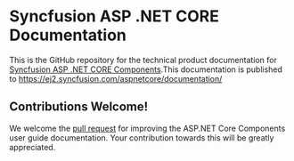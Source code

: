 # Syncfusion ASP .NET CORE Documentation

This is the GitHub repository for the technical product documentation for [Syncfusion ASP .NET CORE Components](https://ej2.syncfusion.com/home/aspnetcore.html).This documentation is published to https://ej2.syncfusion.com/aspnetcore/documentation/

## Contributions Welcome!

We welcome the [pull request](https://docs.github.com/en/github/managing-files-in-a-repository/editing-files-in-another-users-repository) for improving the ASP.NET Core Components user guide documentation. Your contribution towards this will be greatly appreciated.
